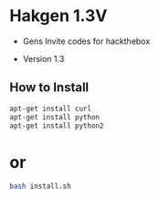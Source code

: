 <h1> Hakgen 1.3V </h1>

<p> 

- Gens Invite codes for hackthebox

- Version 1.3


<h2> How to Install </h2>



```bash
apt-get install curl
apt-get install python
apt-get install python2
```
<h1> or </h1>

```bash
bash install.sh
```
